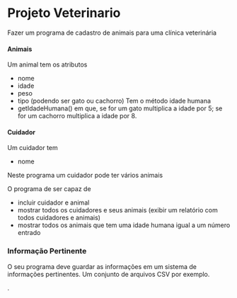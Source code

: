 # Projeto Veterinario

Fazer um programa de cadastro de animais para uma clínica veterinária

#### Animais
Um animal tem os atributos
* nome
* idade
* peso
* tipo (podendo ser gato ou cachorro)
Tem o método idade humana
* getIdadeHumana() em que, se for um gato multiplica a idade por 5; se for um cachorro multiplica a idade por 8.

#### Cuidador
Um cuidador tem
* nome

Neste programa um cuidador pode ter vários animais

O programa de ser capaz de
* incluir cuidador e animal
* mostrar todos os cuidadores e seus animais (exibir um relatório com todos cuidadores e animais)
* mostrar todos os animais que tem uma idade humana igual a um número entrado

### Informação Pertinente
O seu programa deve guardar as informações em um sistema de informações pertinentes. Um conjunto de arquivos CSV por exemplo.



.
